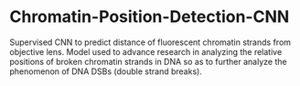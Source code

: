 # Chromatin-Position-Detection-CNN
Supervised CNN to predict distance of fluorescent chromatin strands from objective lens. Model used to advance research in analyzing the relative positions of broken chromatin strands in DNA so as to further analyze the phenomenon of DNA DSBs (double strand breaks). 
